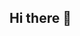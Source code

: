 ## Hi there 👋

<!--
**Calebsen/calebsen** is a ✨ _special_ ✨ repository because its `README.md` (this file) appears on your GitHub profile.

Here are some ideas to get you started:

- 🔭 I’m currently working on Google
- 🌱 I’m currently learning Net
- 👯 I’m looking to collaborate on Microsoft
- 🤔 I’m looking for help with ...
- 💬 Ask me about I'm smart
- 📫 How to reach me: Facebook
- 😄 Pronouns: Caleb
- ⚡ Fun fact: Fast learn
-->
